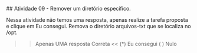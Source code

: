 ## Atividade 09 - Remover um diretório específico.

Nessa atividade não temos uma resposta, apenas realize a tarefa proposta e clique em Eu consegui.
Remova o diretório arquivos-txt que se localiza no /opt.
  

>>Apenas UMA resposta Correta <<
(*) Eu consegui
( ) Nulo
